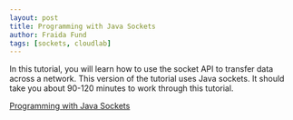 ```yaml
---
layout: post
title: Programming with Java Sockets
author: Fraida Fund
tags: [sockets, cloudlab]
---
```


In this tutorial, you will learn how to use the socket API to transfer data across a network. This version of the tutorial uses Java sockets. It should take you about 90-120 minutes to work through this tutorial.

[Programming with Java Sockets](https://teaching-on-testbeds.github.io/sockets-java/)


